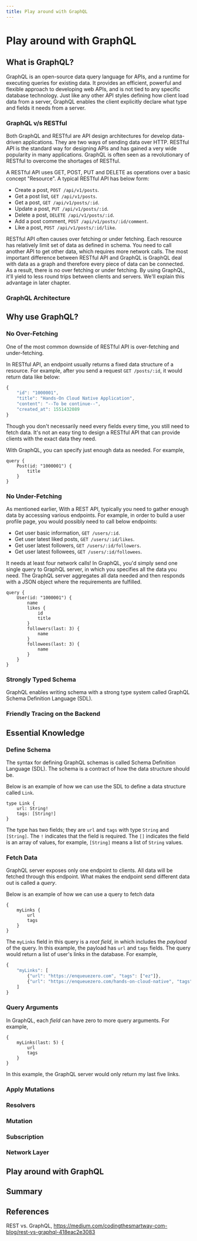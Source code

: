 ```yaml
---
title: Play around with GraphQL
---
```


# Play around with GraphQL

## What is GraphQL?

GraphQL is an open-source data query language for APIs, and a runtime for executing queries for existing data. It provides an efficient, powerful and flexible approach to developing web APIs, and is not tied to any specific database technology. Just like any other API styles defining how client load data from a server, GraphQL enables the client explicitly declare what type and fields it needs from a server.

### GraphQL v/s RESTful

Both GraphQL and RESTful are API design architectures for develop data-driven applications. They are two ways of sending data over HTTP. RESTful API is the standard way for designing APIs and has gained a very wide popularity in many applications. GraphQL is often seen as a revolutionary of RESTful to overcome the shortages of RESTful. 

A RESTful API uses GET, POST, PUT and DELETE as operations over a basic concept "Resource". A typical RESTful API has below form:

* Create a post, `POST /api/v1/posts`.
* Get a post list, `GET /api/v1/posts`.
* Get a post, `GET /api/v1/posts/:id`.
* Update a post, `PUT /api/v1/posts/:id`.
* Delete a post, `DELETE /api/v1/posts/:id`.
* Add a post comment, `POST /api/v1/posts/:id/comment`.
* Like a post, `POST /api/v1/posts/:id/like`.

RESTful API often causes over fetching or under fetching. Each resource has relatively limit set of data as defined in schema. You need to call another API to get other data, which requires more network calls. The most important difference between RESTful API and GraphQL is GraphQL deal with data as a graph and therefore every piece of data can be connected. As a result, there is no over fetching or under fetching.  By using GraphQL, it'll yield to less round trips between clients and servers. We'll explain this advantage in later chapter.

### GraphQL Architecture

## Why use GraphQL?

### No Over-Fetching

One of the most common downside of RESTful API is over-fetching and under-fetching.

In RESTful API, an endpoint usually returns a fixed data structure of a resource. For example, after you send a request `GET /posts/:id`, it would return data like below:

```js
{
    "id": "1000001",
    "title": "Hands-On Cloud Native Application",
    "content": "--To be continue--",
    "created_at": 1551432089
}
```

Though you don't necessarily need every fields every time, you still need to fetch data. It's not an easy ting to design a RESTful API that can provide clients with the exact data they need.

With GraphQL, you can specify just enough data as needed. For example,

```
query {
    Post(id: "1000001") {
        title
    }
}
```

### No Under-Fetching

As mentioned earlier, With a REST API, typically you need to gather enough data by accessing various endpoints. For example, in order to build a user profile page, you would possibly need to call below endpoints:

* Get user basic information, `GET /users/:id`.
* Get user latest liked posts, `GET /users/:id/likes`.
* Get user latest followers, `GET /users/:id/followers`.
* Get user latest followees, `GET /users/:id/followees`.

It needs at least four network calls! In GraphQL, you'd simply send one single query to GraphQL server, in which you specifies all the data you need. The GraphQL server aggregates all data needed and then responds with a JSON object where the requirements are fulfilled.

```
query {
    User(id: "1000001") {
        name
        likes {
            id
            title
        }
        followers(last: 3) {
            name
        }
        followees(last: 3) {
            name
        }
    }
}
```

### Strongly Typed Schema

GraphQL enables writing schema with a strong type system called GraphQL Schema Definition Language (SDL).

### Friendly Tracing on the Backend

## Essential Knowledge

### Define Schema

The syntax for defining GraphQL schemas is called Schema Definition Language (SDL). The schema is a contract of how the data structure should be.

Below is an example of how we can use the SDL to define a data structure called `Link`.

```
type Link {
    url: String!
    tags: [String!]
}
```

The type has two fields; they are `url` and `tags` with type `String` and `[String]`. The `!` indicates that the field is required. The `[]` indicates the field is an array of values, for example, `[String]` means a list of `String` values.

### Fetch Data

GraphQL server exposes only one endpoint to clients. All data will be fetched through this endpoint. What makes the endpoint send different data out is called a *query*.

Below is an example of how we can use a query to fetch data

```
{
    myLinks {
        url
        tags
    }
}
```

The `myLinks` field in this query is a *root field*, in which includes the *payload* of the query. In this example, the payload has `url` and `tags` fields. The query would return a list of user's links in the database. For example,

```js
{
    "myLinks": [
        {"url": "https://enqueuezero.com", "tags": ["ez"]},
        {"url": "https://enqueuezero.com/hands-on-cloud-native", "tags": ["ez"]}
    ]
}
```

### Query Arguments

In GraphQL, each *field* can have zero to more query arguments. For example,

```
{
    myLinks(last: 5) {
        url
        tags
    }
}
```

In this example, the GraphQL server would only return my last five links.

### Apply Mutations


### Resolvers
### Mutation
### Subscription
### Network Layer
## Play around with GraphQL
## Summary
## References

REST vs. GraphQL, <https://medium.com/codingthesmartway-com-blog/rest-vs-graphql-418eac2e3083>